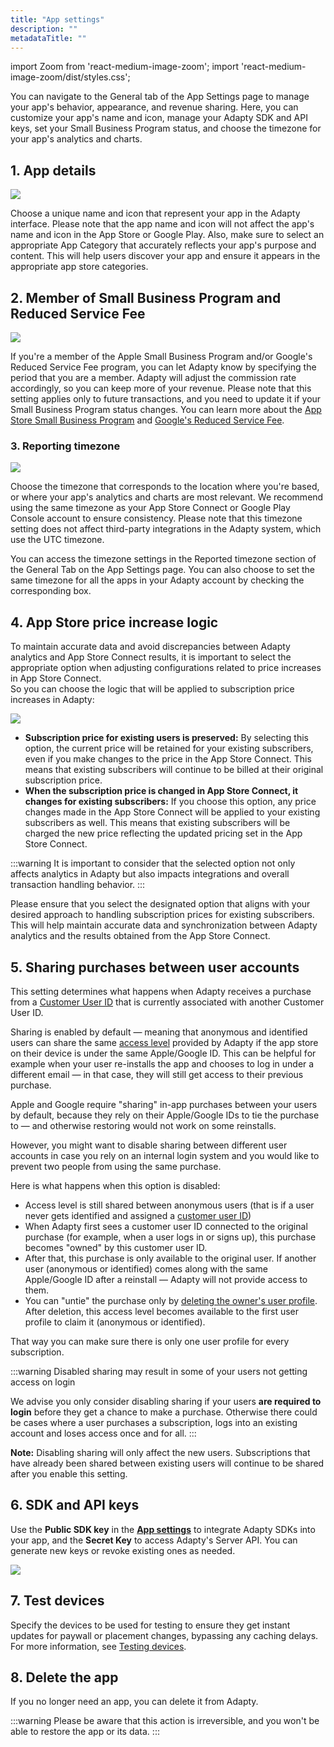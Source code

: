 ```yaml
---
title: "App settings"
description: ""
metadataTitle: ""
---
```


import Zoom from 'react-medium-image-zoom';
import 'react-medium-image-zoom/dist/styles.css';

You can navigate to the General tab of the App Settings page to manage your app's behavior, appearance, and revenue sharing. Here, you can customize your app's name and icon, manage your Adapty SDK and API keys, set your Small Business Program status, and choose the timezone for your app's analytics and charts.

## 1. App details


<Zoom>
  <img src={require('./img/8fa2929-CleanShot_2023-04-21_at_15.16.222x.png').default}
  style={{
    border: '1px solid #727272', /* border width and color */
    width: '700px', /* image width */
    display: 'block', /* for alignment */
    margin: '0 auto' /* center alignment */
  }}
/>
</Zoom>

Choose a unique name and icon that represent your app in the Adapty interface. Please note that the app name and icon will not affect the app's name and icon in the App Store or Google Play. Also, make sure to select an appropriate App Category that accurately reflects your app's purpose and content. This will help users discover your app and ensure it appears in the appropriate app store categories.

## 2\. Member of Small Business Program and Reduced Service Fee


<Zoom>
  <img src={require('./img/825e2be-CleanShot_2023-04-19_at_13.43.292x.png').default}
  style={{
    border: '1px solid #727272', /* border width and color */
    width: '700px', /* image width */
    display: 'block', /* for alignment */
    margin: '0 auto' /* center alignment */
  }}
/>
</Zoom>





If you're a member of the Apple Small Business Program and/or Google's Reduced Service Fee program, you can let Adapty know by specifying the period that you are a member. Adapty will adjust the commission rate accordingly, so you can keep more of your revenue. Please note that this setting applies only to future transactions, and you need to update it if your Small Business Program status changes. You can learn more about the [App Store Small Business Program](app-store-small-business-program) and [Google's Reduced Service Fee](google-reduced-service-fee).

### 3\. Reporting timezone

<Zoom>
  <img src={require('./img/47227f9-CleanShot_2023-04-19_at_13.45.302x.png').default}
  style={{
    border: '1px solid #727272', /* border width and color */
    width: '700px', /* image width */
    display: 'block', /* for alignment */
    margin: '0 auto' /* center alignment */
  }}
/>
</Zoom>

Choose the timezone that corresponds to the location where you're based, or where your app's analytics and charts are most relevant. We recommend using the same timezone as your App Store Connect or Google Play Console account to ensure consistency. Please note that this timezone setting does not affect third-party integrations in the Adapty system, which use the UTC timezone.

You can access the timezone settings in the Reported timezone section of the General Tab on the App Settings page. You can also choose to set the same timezone for all the apps in your Adapty account by checking the corresponding box.

## 4\. App Store price increase logic

To maintain accurate data and avoid discrepancies between Adapty analytics and App Store Connect results, it is important to select the appropriate option when adjusting configurations related to price increases in App Store Connect.  
So you can choose the logic that will be applied to subscription price increases in Adapty:

<Zoom>
  <img src={require('./img/b766c8b-CleanShot_2023-07-18_at_19.28.18_22x.png').default}
  style={{
    border: '1px solid #727272', /* border width and color */
    width: '700px', /* image width */
    display: 'block', /* for alignment */
    margin: '0 auto' /* center alignment */
  }}
/>
</Zoom>

- **Subscription price for existing users is preserved:** By selecting this option, the current price will be retained for your existing subscribers, even if you make changes to the price in the App Store Connect. This means that existing subscribers will continue to be billed at their original subscription price.
- **When the subscription price is changed in App Store Connect, it changes for existing subscribers:** If you choose this option, any price changes made in the App Store Connect will be applied to your existing subscribers as well. This means that existing subscribers will be charged the new price reflecting the updated pricing set in the App Store Connect.

:::warning
It is important to consider that the selected option not only affects analytics in Adapty but also impacts integrations and overall transaction handling behavior.
:::

Please ensure that you select the designated option that aligns with your desired approach to handling subscription prices for existing subscribers. This will help maintain accurate data and synchronization between Adapty analytics and the results obtained from the App Store Connect.

## 5\. Sharing purchases between user accounts

This setting determines what happens when Adapty receives a purchase from a [Customer User ID](identifying-users#setting-customer-user-id-on-configuration) that is currently associated with another Customer User ID.

Sharing is enabled by default — meaning that anonymous and identified users can share the same [access level](access-level) provided by Adapty if the app store on their device is under the same Apple/Google ID. This can be helpful for example when your user re-installs the app and chooses to log in under a different email — in that case, they will still get access to their previous purchase.

Apple and Google require "sharing" in-app purchases between your users by default, because they rely on their Apple/Google IDs to tie the purchase to — and otherwise restoring would not work on some reinstalls.

However, you might want to disable sharing between different user accounts in case you rely on an internal login system and you would like to prevent two people from using the same purchase.

Here is what happens when this option is disabled:

- Access level is still shared between anonymous users (that is if a user never gets identified and assigned a [customer user ID](identifying-users#setting-customer-user-id-on-configuration))
- When Adapty first sees a customer user ID connected to the original purchase (for example, when a user logs in or signs up), this purchase becomes "owned" by this customer user ID.
- After that, this purchase is only available to the original user. If another user (anonymous or identified) comes along with the same Apple/Google ID after a reinstall — Adapty will not provide access to them.
- You can "untie" the purchase only by [deleting the owner's user profile](server-side-api-specs#delete-users-data). After deletion, this access level becomes available to the first user profile to claim it (anonymous or identified).

That way you can make sure there is only one user profile for every subscription.

:::warning
Disabled sharing may result in some of your users not getting access on login

We advise you only consider disabling sharing if your users **are required to login** before they get a chance to make a purchase. Otherwise there could be cases where a user purchases a subscription, logs into an existing account and loses access once and for all.
:::

**Note:** Disabling sharing will only affect the new users. Subscriptions that have already been shared between existing users will continue to be shared after you enable this setting.

## 6\. SDK and API keys

Use the **Public SDK key** in the [**App settings**](https://app.adapty.io/settings/general) to integrate Adapty SDKs into your app, and the **Secret Key** to access Adapty's Server API. You can generate new keys or revoke existing ones as needed.

<Zoom>
  <img src={require('./img/api_keys.png').default}
  style={{
    border: '1px solid #727272', /* border width and color */
    width: '700px', /* image width */
    display: 'block', /* for alignment */
    margin: '0 auto' /* center alignment */
  }}
/>
</Zoom>

## 7. Test devices

Specify the devices to be used for testing to ensure they get instant updates for paywall or placement changes, bypassing any caching delays. For more information, see [Testing devices](test-devices).

## 8. Delete the app

If you no longer need an app, you can delete it from Adapty. 

:::warning
Please be aware that this action is irreversible, and you won't be able to restore the app or its data.
:::